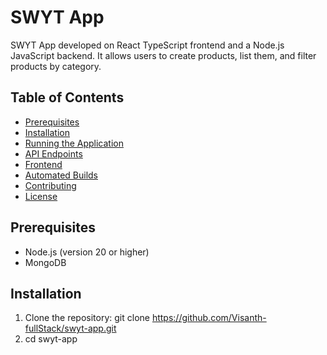 # SWYT App

SWYT App developed on React TypeScript frontend and a Node.js JavaScript backend. It allows users to create products, list them, and filter products by category.

## Table of Contents

- [Prerequisites](#prerequisites)
- [Installation](#installation)
- [Running the Application](#running-the-application)
- [API Endpoints](#api-endpoints)
- [Frontend](#frontend)
- [Automated Builds](#automated-builds)
- [Contributing](#contributing)
- [License](#license)

## Prerequisites

- Node.js (version 20 or higher)
- MongoDB

## Installation

1. Clone the repository:
git clone https://github.com/Visanth-fullStack/swyt-app.git
2. cd swyt-app
